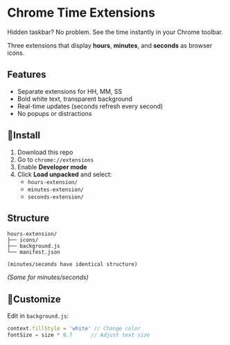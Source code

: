 # Chrome Time Extensions

Hidden taskbar? No problem. See the time instantly in your Chrome toolbar.

Three extensions that display **hours**, **minutes**, and **seconds** as browser icons.


## Features
- Separate extensions for HH, MM, SS
- Bold white text, transparent background
- Real-time updates (seconds refresh every second)
- No popups or distractions

## 🚀Install
1. Download this repo
2. Go to `chrome://extensions`
3. Enable **Developer mode**
4. Click **Load unpacked** and select:
   - `hours-extension/`
   - `minutes-extension/`
   - `seconds-extension/`

## Structure

```plaintext
hours-extension/
├── icons/
├── background.js
└── manifest.json

(minutes/seconds have identical structure)
```

*(Same for minutes/seconds)*

## 🎨Customize
Edit in `background.js`:
```js
context.fillStyle = 'white' // Change color
fontSize = size * 0.7      // Adjust text size
```
